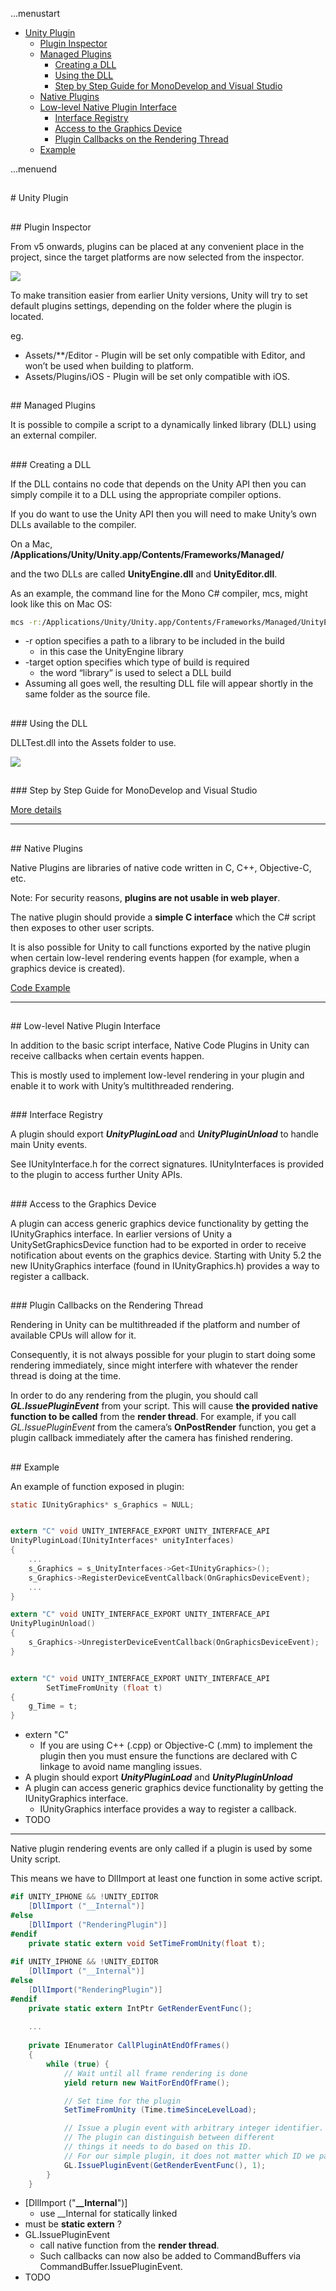 ...menustart

 * [Unity Plugin](#2962917f23f1d3e579023b279d5a53e5)
   * [Plugin Inspector](#f4af3b85dca0c4507ca55336825a6a50)
   * [Managed Plugins](#334c3c4f311455f3445d04c4b67a2dbd)
     * [Creating a DLL](#615030f8cecae4a4ce7e6e4680b9e71f)
     * [Using the DLL](#ccb1d2c22ab430836b0ac9c8fd75cef7)
     * [Step by Step Guide for MonoDevelop and Visual Studio](#a0c7997f40bf2289c6f6f3600ad4c990)
   * [Native Plugins](#7724ec709771ed12ee9db9d817ec7ec4)
   * [Low-level Native Plugin Interface](#45f4836b184bb61e6897d414e2adaa3a)
     * [Interface Registry](#21e58543396d6ee441246b0e6483dba9)
     * [Access to the Graphics Device](#e7dedd682cf6b74d514fab90df8ed549)
     * [Plugin Callbacks on the Rendering Thread](#2df08455093d0b5c92d03c8e2109a55f)
   * [Example](#0a52730597fb4ffa01fc117d9e71e3a9)

...menuend



<h2 id="2962917f23f1d3e579023b279d5a53e5"></h2>
# Unity Plugin

<h2 id="f4af3b85dca0c4507ca55336825a6a50"></h2>
## Plugin Inspector

From v5 onwards, plugins can be placed at any convenient place in the project, since the target platforms are now selected from the inspector.

![](http://docs.unity3d.com/uploads/Main/PluginInspector.png)

To make transition easier from earlier Unity versions, Unity will try to set default plugins settings, depending on the folder where the plugin is located.

eg.

 - Assets/**/Editor - Plugin will be set only compatible with Editor, and won’t be used when building to platform.
 - Assets/Plugins/iOS - Plugin will be set only compatible with iOS.

 
<h2 id="334c3c4f311455f3445d04c4b67a2dbd"></h2>
## Managed Plugins

It is possible to compile a script to a dynamically linked library (DLL) using an external compiler.

<h2 id="615030f8cecae4a4ce7e6e4680b9e71f"></h2>
### Creating a DLL

If the DLL contains no code that depends on the Unity API then you can simply compile it to a DLL using the appropriate compiler options. 

If you do want to use the Unity API then you will need to make Unity’s own DLLs available to the compiler. 

On a Mac, **/Applications/Unity/Unity.app/Contents/Frameworks/Managed/**

and the two DLLs are called **UnityEngine.dll** and **UnityEditor.dll**.

As an example, the command line for the Mono C# compiler, mcs, might look like this on Mac OS:

```bash
mcs -r:/Applications/Unity/Unity.app/Contents/Frameworks/Managed/UnityEngine.dll -target:library ClassesForDLL.cs 
```

 - -r option specifies a path to a library to be included in the build
    - in this case the UnityEngine library
 - -target option specifies which type of build is required
    - the word “library” is used to select a DLL build
 - Assuming all goes well, the resulting DLL file will appear shortly in the same folder as the source file.

<h2 id="ccb1d2c22ab430836b0ac9c8fd75cef7"></h2>
### Using the DLL

DLLTest.dll into the Assets folder to use.

![](http://docs.unity3d.com/uploads/Main/DLLScreenshot.png)


<h2 id="a0c7997f40bf2289c6f6f3600ad4c990"></h2>
### Step by Step Guide for MonoDevelop and Visual Studio

[More details](http://docs.unity3d.com/Manual/UsingDLL.html)


---

<h2 id="7724ec709771ed12ee9db9d817ec7ec4"></h2>
## Native Plugins

Native Plugins are libraries of native code written in C, C++, Objective-C, etc. 

Note: For security reasons, **plugins are not usable in web player**.

The native plugin should provide a **simple C interface** which the C# script then exposes to other user scripts. 

It is also possible for Unity to call functions exported by the native plugin when certain low-level rendering events happen (for example, when a graphics device is created).


[Code Example](http://docs.unity3d.com/Manual/NativePlugins.html)

---



<h2 id="45f4836b184bb61e6897d414e2adaa3a"></h2>
## Low-level Native Plugin Interface

In addition to the basic script interface, Native Code Plugins in Unity can receive callbacks when certain events happen. 

This is mostly used to implement low-level rendering in your plugin and enable it to work with Unity’s multithreaded rendering.

<h2 id="21e58543396d6ee441246b0e6483dba9"></h2>
### Interface Registry

A plugin should export ***UnityPluginLoad*** and ***UnityPluginUnload*** to handle main Unity events. 

See IUnityInterface.h for the correct signatures. IUnityInterfaces is provided to the plugin to access further Unity APIs.

<h2 id="e7dedd682cf6b74d514fab90df8ed549"></h2>
### Access to the Graphics Device

A plugin can access generic graphics device functionality by getting the IUnityGraphics interface. In earlier versions of Unity a UnitySetGraphicsDevice function had to be exported in order to receive notification about events on the graphics device. Starting with Unity 5.2 the new IUnityGraphics interface (found in IUnityGraphics.h) provides a way to register a callback.

<h2 id="2df08455093d0b5c92d03c8e2109a55f"></h2>
### Plugin Callbacks on the Rendering Thread

Rendering in Unity can be multithreaded if the platform and number of available CPUs will allow for it.

Consequently, it is not always possible for your plugin to start doing some rendering immediately, since might interfere with whatever the render thread is doing at the time.

In order to do any rendering from the plugin, you should call ***GL.IssuePluginEvent*** from your script. This will cause **the provided native function to be called** from the **render thread**. For example, if you call *GL.IssuePluginEvent* from the camera’s **OnPostRender** function, you get a plugin callback immediately after the camera has finished rendering.




<h2 id="0a52730597fb4ffa01fc117d9e71e3a9"></h2>
## Example

An example of function exposed in plugin:

```C
static IUnityGraphics* s_Graphics = NULL;


extern "C" void	UNITY_INTERFACE_EXPORT UNITY_INTERFACE_API
UnityPluginLoad(IUnityInterfaces* unityInterfaces)
{
    ...
    s_Graphics = s_UnityInterfaces->Get<IUnityGraphics>();
    s_Graphics->RegisterDeviceEventCallback(OnGraphicsDeviceEvent);
	...
}

extern "C" void UNITY_INTERFACE_EXPORT UNITY_INTERFACE_API
UnityPluginUnload()
{
	s_Graphics->UnregisterDeviceEventCallback(OnGraphicsDeviceEvent);
}


extern "C" void UNITY_INTERFACE_EXPORT UNITY_INTERFACE_API 
        SetTimeFromUnity (float t) 
{ 
    g_Time = t; 
}
```


 - extern "C"
    - If you are using C++ (.cpp) or Objective-C (.mm) to implement the plugin then you must ensure the functions are declared with C linkage to avoid name mangling issues.
 - A plugin should export ***UnityPluginLoad*** and ***UnityPluginUnload***
 - A plugin can access generic graphics device functionality by getting the IUnityGraphics interface.
    - IUnityGraphics interface provides a way to register a callback.
 - TODO

---

Native plugin rendering events are only called if a plugin is used by some Unity script.

This means we have to DllImport at least one function in some active script.

```C#
#if UNITY_IPHONE && !UNITY_EDITOR
	[DllImport ("__Internal")]
#else
	[DllImport ("RenderingPlugin")]
#endif
	private static extern void SetTimeFromUnity(float t);
	
#if UNITY_IPHONE && !UNITY_EDITOR
	[DllImport ("__Internal")]
#else
	[DllImport("RenderingPlugin")]
#endif
	private static extern IntPtr GetRenderEventFunc();
	
	...
	
	private IEnumerator CallPluginAtEndOfFrames()
	{
		while (true) {
			// Wait until all frame rendering is done
			yield return new WaitForEndOfFrame();

			// Set time for the plugin
			SetTimeFromUnity (Time.timeSinceLevelLoad);

			// Issue a plugin event with arbitrary integer identifier.
			// The plugin can distinguish between different
			// things it needs to do based on this ID.
			// For our simple plugin, it does not matter which ID we pass here.
			GL.IssuePluginEvent(GetRenderEventFunc(), 1);
		}
	}	
```

 - [DllImport ("**__Internal**")]
    - use __Internal for statically linked
 - must be **static extern** ?
 - GL.IssuePluginEvent
    - call native function from the **render thread**.
    - Such callbacks can now also be added to CommandBuffers via CommandBuffer.IssuePluginEvent.
 - TODO


